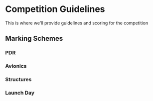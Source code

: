 # Competition Guidelines

This is where we'll provide guidelines and scoring for the competition

## Marking Schemes
### PDR

### Avionics
### Structures
### Launch Day


